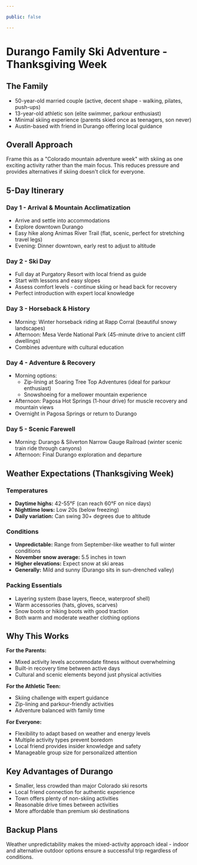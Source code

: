 ```yaml
---

public: false

---
```


# Durango Family Ski Adventure - Thanksgiving Week

## The Family
- 50-year-old married couple (active, decent shape - walking, pilates, push-ups)
- 13-year-old athletic son (elite swimmer, parkour enthusiast)
- Minimal skiing experience (parents skied once as teenagers, son never)
- Austin-based with friend in Durango offering local guidance

## Overall Approach
Frame this as a "Colorado mountain adventure week" with skiing as one exciting activity rather than the main focus. This reduces pressure and provides alternatives if skiing doesn't click for everyone.

## 5-Day Itinerary

### Day 1 - Arrival & Mountain Acclimatization
- Arrive and settle into accommodations
- Explore downtown Durango
- Easy hike along Animas River Trail (flat, scenic, perfect for stretching travel legs)
- Evening: Dinner downtown, early rest to adjust to altitude

### Day 2 - Ski Day
- Full day at Purgatory Resort with local friend as guide
- Start with lessons and easy slopes
- Assess comfort levels - continue skiing or head back for recovery
- Perfect introduction with expert local knowledge

### Day 3 - Horseback & History
- Morning: Winter horseback riding at Rapp Corral (beautiful snowy landscapes)
- Afternoon: Mesa Verde National Park (45-minute drive to ancient cliff dwellings)
- Combines adventure with cultural education

### Day 4 - Adventure & Recovery
- Morning options:
  - Zip-lining at Soaring Tree Top Adventures (ideal for parkour enthusiast)
  - Snowshoeing for a mellower mountain experience
- Afternoon: Pagosa Hot Springs (1-hour drive) for muscle recovery and mountain views
- Overnight in Pagosa Springs or return to Durango

### Day 5 - Scenic Farewell
- Morning: Durango & Silverton Narrow Gauge Railroad (winter scenic train ride through canyons)
- Afternoon: Final Durango exploration and departure

## Weather Expectations (Thanksgiving Week)

### Temperatures
- **Daytime highs:** 42-55°F (can reach 60°F on nice days)
- **Nighttime lows:** Low 20s (below freezing)
- **Daily variation:** Can swing 30+ degrees due to altitude

### Conditions
- **Unpredictable:** Range from September-like weather to full winter conditions
- **November snow average:** 5.5 inches in town
- **Higher elevations:** Expect snow at ski areas
- **Generally:** Mild and sunny (Durango sits in sun-drenched valley)

### Packing Essentials
- Layering system (base layers, fleece, waterproof shell)
- Warm accessories (hats, gloves, scarves)
- Snow boots or hiking boots with good traction
- Both warm and moderate weather clothing options

## Why This Works

**For the Parents:**
- Mixed activity levels accommodate fitness without overwhelming
- Built-in recovery time between active days
- Cultural and scenic elements beyond just physical activities

**For the Athletic Teen:**
- Skiing challenge with expert guidance
- Zip-lining and parkour-friendly activities
- Adventure balanced with family time

**For Everyone:**
- Flexibility to adapt based on weather and energy levels
- Multiple activity types prevent boredom
- Local friend provides insider knowledge and safety
- Manageable group size for personalized attention

## Key Advantages of Durango
- Smaller, less crowded than major Colorado ski resorts
- Local friend connection for authentic experience
- Town offers plenty of non-skiing activities
- Reasonable drive times between activities
- More affordable than premium ski destinations

## Backup Plans
Weather unpredictability makes the mixed-activity approach ideal - indoor and alternative outdoor options ensure a successful trip regardless of conditions.
